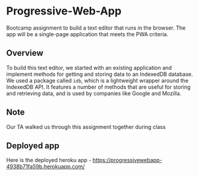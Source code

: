 # Progressive-Web-App
Bootcamp assignment to build a text editor that runs in the browser. The app will be a single-page application that meets the PWA criteria.

## Overview
To build this text editor, we started with an existing application and implement methods for getting and storing data to an IndexedDB database. We used a package called `idb`, which is a lightweight wrapper around the IndexedDB API. It features a number of methods that are useful for storing and retrieving data, and is used by companies like Google and Mozilla.

## Note
Our TA walked us through this assignment together during class

## Deployed app
Here is the deployed heroku app - https://progressivewebapp-4938b71fa59b.herokuapp.com/
